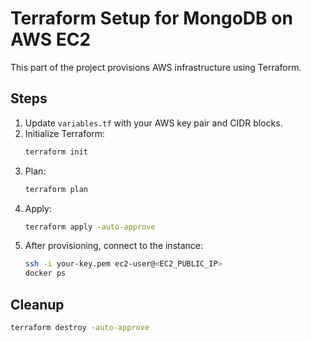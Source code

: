 # Terraform Setup for MongoDB on AWS EC2

This part of the project provisions AWS infrastructure using Terraform.

## Steps

1. Update `variables.tf` with your AWS key pair and CIDR blocks.
2. Initialize Terraform:
   ```bash
   terraform init
   ```
3. Plan:
   ```bash
   terraform plan
   ```
4. Apply:
   ```bash
   terraform apply -auto-approve
   ```
5. After provisioning, connect to the instance:
   ```bash
   ssh -i your-key.pem ec2-user@<EC2_PUBLIC_IP>
   docker ps
   ```

## Cleanup
```bash
terraform destroy -auto-approve
```
